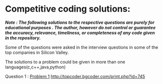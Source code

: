 # Competitive coding solutions:

***Note : The following solutions to the respective questions are purely for educational purposes . The author, however do not control or guarantee the accuracy, relevance, timeliness, or completeness of any  code given in the repository.***

Some of the questions were asked in the interview questions in some of the top companies in Silicon Valley.

The solutions to a problem could be given in more than one languages(c,c++,java,python)


 Question 1 : [Problem 1](https://github.com/Prachal80/Competitive-coding/tree/master/Question%201)
 http://topcoder.bgcoder.com/print.php?id=745
 
 
